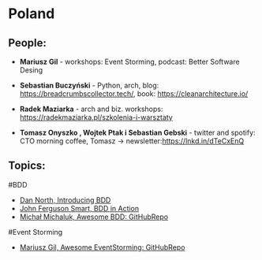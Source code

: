 # Poland

## People:

- <b>Mariusz Gil</b> - workshops: Event Storming, podcast: Better Software Desing

- <b>Sebastian Buczyński</b> - Python, arch, blog: https://breadcrumbscollector.tech/, book: https://cleanarchitecture.io/

- <b>Radek Maziarka</b> - arch and biz. workshops: https://radekmaziarka.pl/szkolenia-i-warsztaty

- <b>Tomasz Onyszko , Wojtek Ptak i Sebastian Gebski</b> - twitter and spotify: CTO morning coffee, Tomasz -> newsletter:https://lnkd.in/dTeCxEnQ  

## Topics:

#BDD
- [Dan North, Introducing BDD]([https://link-url-here.org](https://dannorth.net/introducing-bdd/))
- [John Ferguson Smart, BDD in Action](https://www.youtube.com/watch?v=hdBxLZ8f82Y)
- [Michał Michaluk, Awesome BDD: GitHubRepo](https://github.com/msz13/Awesome-BDD/blob/main/README.md)

#Event Storming
- [Mariusz Gil, Awesome EventStorming: GitHubRepo](https://github.com/mariuszgil/awesome-eventstorming)
